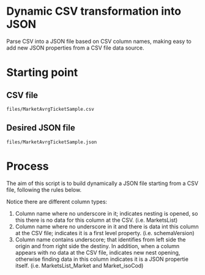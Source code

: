 # Dynamic CSV transformation into JSON
Parse CSV into a JSON file based on CSV column names, making easy to add new JSON properties from a CSV file data source. 


# Starting point

## CSV file
`files/MarketAvrgTicketSample.csv`


## Desired JSON file
`files/MarketAvrgTicketSample.json`


# Process

The aim of this script is to build dynamically a JSON file starting from a CSV file, following the rules below.

Notice there are different column types:

1. Column name where no underscore in it; indicates nesting is opened, so this there is no data for this column at the CSV.
   (i.e. MarketsList)
2. Column name where no underscore in it and there is data int this column at the CSV file; indicates it is a first level 
 property. (i.e. schemaVersion)
3. Column name contains underscore; that identifies from left side the origin and from right side the destiny. In addition,
when a column appears with no data at the CSV file, indicates new nest opening, otherwise finding data in this column indicates
it is a JSON propertie itself. (i.e. MarketsList_Market and Market_isoCod)

